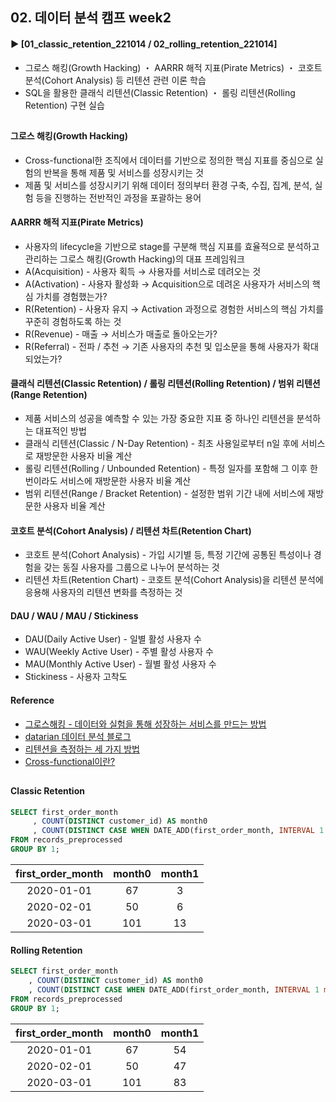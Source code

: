 ####
## 02. 데이터 분석 캠프 week2
#### ► [01_classic_retention_221014 / 02_rolling_retention_221014]
- 그로스 해킹(Growth Hacking) ・ AARRR 해적 지표(Pirate Metrics) ・ 코호트 분석(Cohort Analysis) 등 리텐션 관련 이론 학습
- SQL을 활용한 클래식 리텐션(Classic Retention) ・ 롤링 리텐션(Rolling Retention) 구현 실습
##
#### 그로스 해킹(Growth Hacking)
- Cross-functional한 조직에서 데이터를 기반으로 정의한 핵심 지표를 중심으로 실험의 반복을 통해 제품 및 서비스를 성장시키는 것
- 제품 및 서비스를 성장시키기 위해 데이터 정의부터 환경 구축, 수집, 집계, 분석, 실험 등을 진행하는 전반적인 과정을 포괄하는 용어
#### AARRR 해적 지표(Pirate Metrics)
- 사용자의 lifecycle을 기반으로 stage를 구분해 핵심 지표를 효율적으로 분석하고 관리하는 그로스 해킹(Growth Hacking)의 대표 프레임워크 
- A(Acquisition) - 사용자 획득 → 사용자를 서비스로 데려오는 것
- A(Activation) - 사용자 활성화 → Acquisition으로 데려온 사용자가 서비스의 핵심 가치를 경험했는가? 
- R(Retention) - 사용자 유지 → Activation 과정으로 경험한 서비스의 핵심 가치를 꾸준히 경험하도록 하는 것
- R(Revenue) - 매출 → 서비스가 매출로 돌아오는가?
- R(Referral) - 전파 / 추천 → 기존 사용자의 추천 및 입소문을 통해 사용자가 확대되었는가?
#### 클래식 리텐션(Classic Retention) / 롤링 리텐션(Rolling Retention) / 범위 리텐션(Range Retention)
- 제품 서비스의 성공을 예측할 수 있는 가장 중요한 지표 중 하나인 리텐션을 분석하는 대표적인 방법 
- 클래식 리텐션(Classic / N-Day Retention) - 최초 사용일로부터 n일 후에 서비스로 재방문한 사용자 비율 계산
- 롤링 리텐션(Rolling / Unbounded Retention) - 특정 일자를 포함해 그 이후 한 번이라도 서비스에 재방문한 사용자 비율 계산
- 범위 리텐션(Range / Bracket Retention) - 설정한 범위 기간 내에 서비스에 재방문한 사용자 비율 계산
#### 코호트 분석(Cohort Analysis) / 리텐션 차트(Retention Chart)
- 코호트 분석(Cohort Analysis) - 가입 시기별 등, 특정 기간에 공통된 특성이나 경험을 갖는 동질 사용자를 그룹으로 나누어 분석하는 것
- 리텐션 차트(Retention Chart) - 코호트 분석(Cohort Analysis)을 리텐션 분석에 응용해 사용자의 리텐션 변화를 측정하는 것
#### DAU / WAU / MAU / Stickiness
- DAU(Daily Active User) - 일별 활성 사용자 수
- WAU(Weekly Active User) - 주별 활성 사용자 수
- MAU(Monthly Active User) - 월별 활성 사용자 수
- Stickiness - 사용자 고착도
#### Reference
- [그로스해킹 - 데이터와 실험을 통해 성장하는 서비스를 만드는 방법](https://www.inflearn.com/course/%EA%B7%B8%EB%A1%9C%EC%8A%A4%ED%95%B4%ED%82%B9-%EB%8D%B0%EC%9D%B4%ED%84%B0-%EC%8B%A4%ED%97%98-%EC%84%B1%EC%9E%A5-%EC%84%9C%EB%B9%84%EC%8A%A4/)  
- [datarian 데이터 분석 블로그](https://www.datarian.io/blog)
- [리텐션을 측정하는 세 가지 방법](https://blog.ab180.co/posts/retention-series-3-1)
- [Cross-functional이란?](https://brunch.co.kr/@youngstone89/6)
##
#### Classic Retention
``` SQL
SELECT first_order_month
     , COUNT(DISTINCT customer_id) AS month0
     , COUNT(DISTINCT CASE WHEN DATE_ADD(first_order_month, INTERVAL 1 month) = order_month THEN customer_id END) AS month1
FROM records_preprocessed
GROUP BY 1;
```
|first_order_month|month0|month1|
|:---:|:---:|:---:|
|2020-01-01|67|3|
|2020-02-01|50|6|
|2020-03-01|101|13|
####
#### Rolling Retention
``` SQL
SELECT first_order_month
    , COUNT(DISTINCT customer_id) AS month0
    , COUNT(DISTINCT CASE WHEN DATE_ADD(first_order_month, INTERVAL 1 month) <= last_order_month THEN customer_id END) AS month1
FROM records_preprocessed
GROUP BY 1;
```
|first_order_month|month0|month1|
|:---:|:---:|:---:|
|2020-01-01|67|54|
|2020-02-01|50|47|
|2020-03-01|101|83|
####
